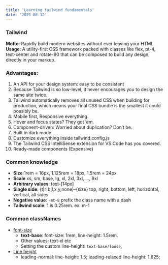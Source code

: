 ```yaml
---
title: 'Learning tailwind fundamentals'
date: '2023-08-12'
---
```


### Tailwind
**Motto**: Rapidly build modern websites without ever leaving your HTML.
**Usage**: A utility-first CSS framework packed with classes like flex, pt-4, text-center and rotate-90 that can be composed to build any design, directly in your markup.

### Advantages:
1. An API for your design system: easy to be consistent
2. Because Tailwind is so low-level, it never encourages you to design the same site twice.
3. Tailwind automatically removes all unused CSS when building for production, which means your final CSS bundle is the smallest it could possibly be.
4. Mobile first, Responsive everything.
5. Hover and focus states? They got ’em.
6. Component-driven: Worried about duplication? Don’t be.
7. Built in dark mode
8. Customize everything inside tailwind.config.js
9. The Tailwind CSS IntelliSense extension for VS Code has you covered.
10. Ready-made components (Expensive)

### Common knowledge
- **Size**:1rem = 16px, 1.125rem = 18px, 1.5rem = 24px
- **Scale** xs, sm, base, lg, xl, 2xl, 3xl, ..., 9xl
- **Arbitrary values**: text-[14px]
- **Single side**: {t|r|b|l,x,y,none}-{size}  top, right, bottom, left, horizontal, vertical, all sides
- **Negative value**: `-mt-8`  prefix the class name with a dash
- **Tailwind scale**: 1 is 0.25rem. ex: m-1


### Common classNames
- [font-size](https://tailwindcss.com/docs/font-size)
  - **text-base**: font-size: 1rem, line-height: 1.5rem.     
  - Other values: text-xl etc
  - Setting the custom line-height: `text-base/loose`, 
- [Line height](https://tailwindcss.com/docs/line-height)
  - leading-normal: line-height: 1.5; leading-relaxed	line-height: 1.625;
